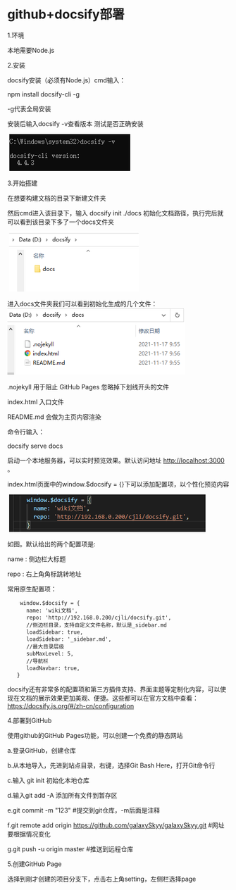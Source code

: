 # **github+docsify部署**

1.环境

本地需要Node.js

2.安装

docsify安装（必须有Node.js）cmd输入：

npm install docsify-cli -g

-g代表全局安装

安装后输入docsify -v查看版本 测试是否正确安装

​                 ![img](1.png)        

3.开始搭建

在想要构建文档的目录下新建文件夹

然后cmd进入该目录下，输入 docsify init ./docs 初始化文档路径，执行完后就可以看到该目录下多了一个docs文件夹

​                 ![img](2.png)        

进入docs文件夹我们可以看到初始化生成的几个文件：                 
![img](3.png)        

.nojekyll  用于阻止 GitHub Pages 忽略掉下划线开头的文件

index.html 入口文件

README.md 会做为主页内容渲染

命令行输入：

docsify serve docs

启动一个本地服务器，可以实时预览效果。默认访问地址 [http://localhost:3000](http://localhost:3000/) 。

index.html页面中的window.$docsify = {}下可以添加配置项，以个性化预览内容

​                 ![img](4.png)        

如图。默认给出的两个配置项是:

name : 侧边栏大标题

repo : 右上角角标跳转地址

常用原生配置项：



```
    window.$docsify = {
      name: 'wiki文档',
      repo: 'http://192.168.0.200/cjli/docsify.git',
      //侧边栏目录，支持自定义文件名称，默认是_sidebar.md
      loadSidebar: true,
      loadSidebar: '_sidebar.md',
      //最大目录层级
      subMaxLevel: 5,
      //导航栏
      loadNavbar: true,
   }
```





docsify还有非常多的配置项和第三方插件支持、界面主题等定制化内容，可以使现在文档的展示效果更加美观、便捷。这些都可以在官方文档中查看：https://docsify.js.org/#/zh-cn/configuration



4.部署到GitHub

使用github的GitHub Pages功能，可以创建一个免费的静态网站



a.登录GitHub，创建仓库 

b.从本地导入，先进到站点目录，右键，选择Git Bash Here，打开Git命令行

c.输入 git init 初始化本地仓库

d.输入git add -A 添加所有文件到暂存区

e.git commit -m "123"  #提交到git仓库，-m后面是注释

f.git remote add origin https://github.com/galaxySkyy/galaxySkyy.git  #网址要根据情况变化

g.git push -u origin master  #推送到远程仓库

5.创建GitHub Page

选择到刚才创建的项目分支下，点击右上角setting，左侧栏选择page

